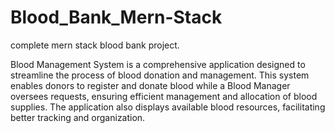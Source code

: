 # Blood_Bank_Mern-Stack
complete mern stack blood bank project.

Blood Management System is a comprehensive application designed to streamline the process of blood donation and management. This system enables donors to register and donate blood while a Blood Manager oversees requests, ensuring efficient management and allocation of blood supplies. The application also displays available blood resources, facilitating better tracking and organization.
